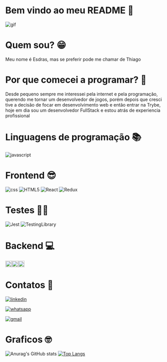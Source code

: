 <h1>Bem vindo ao meu README 📖</h1>

![gif](https://user-images.githubusercontent.com/106774516/201214480-aad83fd2-ee63-481b-8473-6d2fb828ea0f.gif)

<h1>Quem sou? 😁</h1>

<p>Meu nome é Esdras, mas se preferir pode me chamar de Thiago</p>

<h1>Por que comecei a programar? 🤖</h1>

<p>Desde pequeno sempre me interessei pela internet e pela programação, querendo me tornar um desenvolvedor de jogos, porém depois que cresci tive a decisão de focar em desenvolvimento web e então entrar na Trybe, hoje em dia sou um desenvolvedor FullStack e estou atrás de experiencia profissional</p>

<h1>Linguagens de programação 📚</h1>

![javascript](https://img.shields.io/badge/JavaScript-0D1117?style=for-the-badge&logo=javascript&logoColor=F7DF1E)

<h1>Frontend 😎</h1>

![css](https://img.shields.io/badge/CSS3-0D1117?style=for-the-badge&logo=css3&logoColor=white)
![HTML5](https://img.shields.io/badge/HTML5-0D1117?style=for-the-badge&logo=html5&logoColor=white)
![React](https://img.shields.io/badge/React-0D1117?style=for-the-badge&logo=react&logoColor=61DAFB)
![Redux](https://img.shields.io/badge/React_Redux-0D1117?style=for-the-badge&logo=redux&logoColor=white)

<h1>Testes 👨‍💻</h1>

![Jest](https://img.shields.io/badge/Jest-0D1117?style=for-the-badge&logo=jest&logoColor=white)
![TestingLibrary](https://img.shields.io/badge/testing_library-0D1117?style=for-the-badge&logo=testing-library&logoColor=red)

<h1>Backend 💻</h1>

<img src="https://user-images.githubusercontent.com/106774516/201224392-13cc8ad3-67b7-4dd9-9450-df38417539a7.gif" alt="loading" height="20px" weight="20px"/><img src="https://user-images.githubusercontent.com/106774516/201224392-13cc8ad3-67b7-4dd9-9450-df38417539a7.gif" alt="loading" height="20px" weight="20px"/><img src="https://user-images.githubusercontent.com/106774516/201224392-13cc8ad3-67b7-4dd9-9450-df38417539a7.gif" alt="loading" height="20px" weight="20px"/>

<h1>Contatos 🤳</h1>

<a href="https://www.linkedin.com/in/esdras-dev/">

![linkedin](https://img.shields.io/badge/LinkedIn-0D1117?style=for-the-badge&logo=linkedin&logoColor=white)

</a>
<a href="https://wa.me/557187715350">

![whatsapp](https://img.shields.io/badge/WhatsApp-0D1117?style=for-the-badge&logo=whatsapp&logoColor=white)

</a>
</a>
<a href="https://www.google.com">

![gmail](https://img.shields.io/badge/esdras12thiago@gmail.com-0D1117?style=for-the-badge&logo=gmail&logoColor=white)

</a>
<h1>Graficos 🤓</h1>

![Anurag's GitHub stats](https://github-readme-stats.vercel.app/api?username=EsdrasThiago&show_icons=true&theme=tokyonight&locale=pt-br&border_color=000000&icon_color=000000)                                                                                                                 [![Top Langs](https://github-readme-stats.vercel.app/api/top-langs/?username=EsdrasThiago&theme=tokyonight&border_color=000000)](https://github.com/anuraghazra/github-readme-stats)
